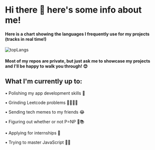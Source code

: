 # Hi there 👋 here's some info about me!

#### Here is a chart showing the languages I frequently use for my projects (tracks in real time!)

![topLangs](https://github-readme-stats-ochre-zeta.vercel.app/api/top-langs/?username=jtolentino1&hide_title=true&card_width=400)

#### Most of my repos are private, but just ask me to showcase my projects and I'll be happy to walk you through! 😊

## What I'm currently up to:

• Polishing my app development skills 📱

• Grinding Leetcode problems 👨🏻‍💻📖

• Sending tech memes to my friends 😂

• Figuring out whether or not P=NP 🤔📚

• Applying for internships 🎯

• Trying to master JavaScript 😵‍💫
